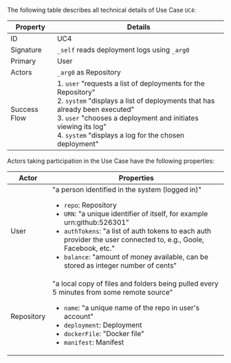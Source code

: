 The following table describes all technical details of Use Case `UC4`:

<table>
      <thead>
         <tr>
            <th>Property</th>
            <th>Details</th>
         </tr>
      </thead>
      <tbody>
         <tr>
            <td>ID</td>
            <td>UC4</td>
         </tr>
         <tr>
            <td>Signature</td>
            <td>
               <code>_self</code> reads deployment logs using <code>_arg0</code>
            </td>
         </tr>
         <tr>
            <td>Primary</td>
            <td>User</td>
         </tr>
         <tr>
            <td>Actors</td>
            <td>
               <code>_arg0</code> as Repository</td>
         </tr>
         <tr>
            <td>Success Flow</td>
            <td>1. <code>user</code> "requests a list of deployments for the Repository"<br/>2. <code>system</code> "displays a list of deployments that has already been executed"<br/>3. <code>user</code> "chooses a deployment and initiates viewing its log"<br/>4. <code>system</code> "displays a log for the chosen deployment"</td>
         </tr>
      </tbody>
   </table>

Actors taking participation in the Use Case have the following properties:

<table>
      <thead>
         <tr>
            <th>Actor</th>
            <th>Properties</th>
         </tr>
      </thead>
      <tbody>
         <tr>
            <td>User</td>
            <td>"a person identified in the system (logged in)"<ul>
                  <li>
                     <code>repo</code>: Repository</li>
                  <li>
                     <code>URN</code>:  "a unique identifier of itself, for example urn:github:526301"</li>
                  <li>
                     <code>authTokens</code>:  "a list of auth tokens to each auth provider the user connected to, e.g., Goole, Facebook, etc."</li>
                  <li>
                     <code>balance</code>:  "amount of money available, can be stored as integer number of cents"</li>
               </ul>
            </td>
         </tr>
         <tr>
            <td>Repository</td>
            <td>"a local copy of files and folders being pulled every 5 minutes from some remote source"<ul>
                  <li>
                     <code>name</code>:  "a unique name of the repo in user's account"</li>
                  <li>
                     <code>deployment</code>: Deployment</li>
                  <li>
                     <code>dockerFile</code>:  "Docker file"</li>
                  <li>
                     <code>manifest</code>: Manifest</li>
               </ul>
            </td>
         </tr>
      </tbody>
   </table>
